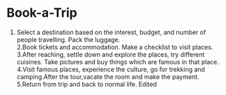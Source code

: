 # Book-a-Trip
1. Select a destination based on the interest, budget, and number of people travelling. Pack the luggage.   
2.Book tickets and accommodation. Make a checklist to visit places. 
3.After reaching, settle down and explore the places, try different cuisines. Take pictures and buy things which are famous in that place.
4.Visit famous places, experience the culture, go for trekking and camping.After the tour,vacate the room and make the payment.  
5.Return from trip and back to normal life.
Edited 
